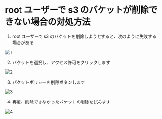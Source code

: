 # root ユーザーで s3 のバケットが削除できない場合の対処方法

1. root ユーザーで s3 のバケットを削除しようとすると、次のように失敗する場合がある

![1](https://user-images.githubusercontent.com/49807271/165752895-1a76a1c6-a73d-45a2-be69-767fa4d84e06.jpg)

2. バケットを選択し、アクセス許可をクリックします

![2](https://user-images.githubusercontent.com/49807271/165753678-24d8b8df-e370-42c4-b68a-1fe1b669ac50.jpg)

3. パケットポリシーを削除ボタンします

![3](https://user-images.githubusercontent.com/49807271/165753684-9628d1f2-67c8-40d2-af5e-c14027bfcefe.jpg)

4. 再度、削除できなかったバケットの削除を試みます

![4](https://user-images.githubusercontent.com/49807271/165753687-1d538982-493f-4faf-a5e7-e30e60ad68a5.jpg)
